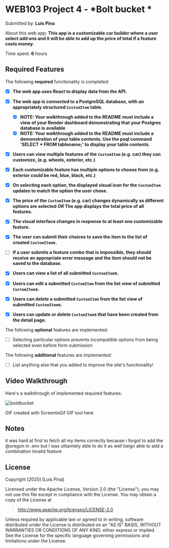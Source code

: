 # WEB103 Project 4 - *Bolt bucket *

Submitted by: **Luis Pina**

About this web app: **This app is a customizable car builder where a user select add ons and it will be able to add up the price of total if a feature costs money.**

Time spent: **6** hours

## Required Features

The following **required** functionality is completed:

<!-- Make sure to check off completed functionality below -->
- [x] **The web app uses React to display data from the API.**
- [x] **The web app is connected to a PostgreSQL database, with an appropriately structured `CustomItem` table.**
  - [x]  **NOTE: Your walkthrough added to the README must include a view of your Render dashboard demonstrating that your Postgres database is available**
  - [x]  **NOTE: Your walkthrough added to the README must include a demonstration of your table contents. Use the psql command 'SELECT * FROM tablename;' to display your table contents.**
- [x] **Users can view **multiple** features of the `CustomItem` (e.g. car) they can customize, (e.g. wheels, exterior, etc.)**
- [x] **Each customizable feature has multiple options to choose from (e.g. exterior could be red, blue, black, etc.)**
- [x] **On selecting each option, the displayed visual icon for the `CustomItem` updates to match the option the user chose.**
- [x] **The price of the `CustomItem` (e.g. car) changes dynamically as different options are selected *OR* The app displays the total price of all features.**
- [x] **The visual interface changes in response to at least one customizable feature.**
- [x] **The user can submit their choices to save the item to the list of created `CustomItem`s.**
- [ ] **If a user submits a feature combo that is impossible, they should receive an appropriate error message and the item should not be saved to the database.**
- [x] **Users can view a list of all submitted `CustomItem`s.**
- [x] **Users can edit a submitted `CustomItem` from the list view of submitted `CustomItem`s.**
- [x] **Users can delete a submitted `CustomItem` from the list view of submitted `CustomItem`s.**
- [x] **Users can update or delete `CustomItem`s that have been created from the detail page.**


The following **optional** features are implemented:

- [ ] Selecting particular options prevents incompatible options from being selected even before form submission

The following **additional** features are implemented:

- [ ] List anything else that you added to improve the site's functionality!

## Video Walkthrough

Here's a walkthrough of implemented required features:

![boldbucket]()

<!-- Replace this with whatever GIF tool you used! -->
GIF created with ScreentoGif  GIF tool here
<!-- Recommended tools:
[Kap](https://getkap.co/) for macOS
[ScreenToGif](https://www.screentogif.com/) for Windows
[peek](https://github.com/phw/peek) for Linux. -->

## Notes

it was hard at first to fetch all my items correctly because i forgot to add the @oregon in .env but I was ultiamtely able to do it as well beign able to add a combination invalid feature

## License

Copyright [2025] [Luis Pina]

Licensed under the Apache License, Version 2.0 (the "License"); you may not use this file except in compliance with the License. You may obtain a copy of the License at

> http://www.apache.org/licenses/LICENSE-2.0

Unless required by applicable law or agreed to in writing, software distributed under the License is distributed on an "AS IS" BASIS, WITHOUT WARRANTIES OR CONDITIONS OF ANY KIND, either express or implied. See the License for the specific language governing permissions and limitations under the License.